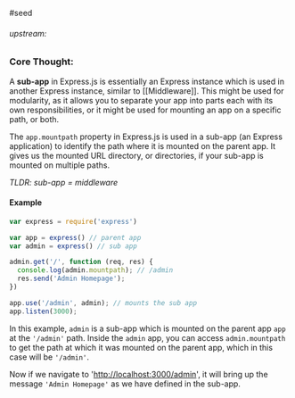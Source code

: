 #seed 
###### upstream: 

### Core Thought: 

A **sub-app** in Express.js is essentially an Express instance which is used in another Express instance, similar to [[Middleware]]. This might be used for modularity, as it allows you to separate your app into parts each with its own responsibilities, or it might be used for mounting an app on a specific path, or both.

The `app.mountpath` property in Express.js is used in a sub-app (an Express application) to identify the path where it is mounted on the parent app. It gives us the mounted URL directory, or directories, if your sub-app is mounted on multiple paths.

*TLDR: sub-app = middleware*

#### Example

```js
var express = require('express')

var app = express() // parent app
var admin = express() // sub app

admin.get('/', function (req, res) {
  console.log(admin.mountpath); // /admin
  res.send('Admin Homepage');
})

app.use('/admin', admin); // mounts the sub app
app.listen(3000);
```

In this example, `admin` is a sub-app which is mounted on the parent app `app` at the `'/admin'` path. Inside the `admin` app, you can access `admin.mountpath` to get the path at which it was mounted on the parent app, which in this case will be `'/admin'`.

Now if we navigate to '[http://localhost:3000/admin](http://localhost:3000/admin)', it will bring up the message `'Admin Homepage'` as we have defined in the sub-app.